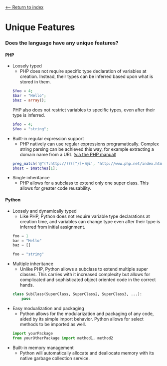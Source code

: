 [<-- Return to index](../README.md)
# Unique Features

### Does the language have any unique features?
#### PHP
* Loosely typed
	- PHP does not require specific type declaration of variables at creation. Instead, their types can be inferred based upon what is stored in them.
	```php
    $foo = 4;
    $bar = "Hello";
    $baz = array();
    ```
    PHP also does not restrict variables to specific types, even after their type is inferred.
    ```php
    $foo = 4;
    $foo = "string";
    ```
* Built-in regular expression support
	- PHP natively can use regular expressions programatically. Complex string parsing can be achieved this way, for example extracting a domain name from a URL ([via the PHP manual](https://secure.php.net/manual/en/function.preg-match.php))
	```php
    preg_match('@^(?:http://)?([^/]+)@i', "http://www.php.net/index.html", $matches);
	$host = $matches[1];
    ```
* Single inheritance
	- PHP allows for a subclass to extend only one super class. This allows for greater code reusability.
#### Python
* Loosely and dynamically typed
	- Like PHP, Python does not require variable type declarations at creation time, and variables can change type even after their type is inferred from initial assignment.
	```python
    foo = 1
    bar = "Hello"
    baz = []
    
    foo = "string"
    ```
* Multiple inheritance
	- Unlike PHP, Python allows a subclass to extend multiple super classes. This carries with it increased complexity but allows for complicated and sophisticated object oriented code in the correct hands.
	```python
    class SubClass(SuperClass, SuperClass2, SuperClass3, ...):
        pass
    ```
* Easy modualization and packaging
	- Python allows for the modularization and packaging of any code, aided by its simple import behavior. Python allows for select methods to be imported as well.
	```python
	import yourPackage
	from yourOtherPackage import method1, method2
    ```
* Built-in memory management
	- Python will automatically allocate and deallocate memory with its native garbage collection service.
